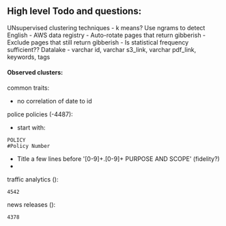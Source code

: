 
## High level Todo and questions:
UNsupervised clustering techniques - k means?
Use ngrams to detect English - AWS data registry
    - Auto-rotate pages that return gibberish
    - Exclude pages that still return gibberish 
    - Is statistical frequency sufficient??
Datalake - varchar id, varchar s3_link, varchar pdf_link, keywords, tags


#### Observed clusters:
common traits:
- no correlation of date to id


police policies (-4487):
- start with:
```
POLICY
#Policy Number
```
- Title a few lines before '[0-9]+\.[0-9]+ PURPOSE AND SCOPE' (fidelity?)
- 

traffic analytics ():
```
4542
```

news releases ():
```
4378
```

